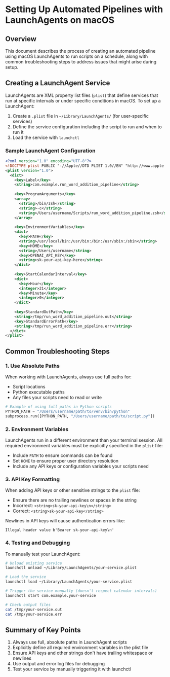 # Setting Up Automated Pipelines with LaunchAgents on macOS

## Overview
This document describes the process of creating an automated pipeline using macOS LaunchAgents to run scripts on a schedule, along with common troubleshooting steps to address issues that might arise during setup.

## Creating a LaunchAgent Service

LaunchAgents are XML property list files (`plist`) that define services that run at specific intervals or under specific conditions in macOS. To set up a LaunchAgent:

1. Create a `.plist` file in `~/Library/LaunchAgents/` (for user-specific services)
2. Define the service configuration including the script to run and when to run it
3. Load the service with `launchctl`

### Sample LaunchAgent Configuration

```xml
<?xml version="1.0" encoding="UTF-8"?>
<!DOCTYPE plist PUBLIC "-//Apple//DTD PLIST 1.0//EN" "http://www.apple.com/DTDs/PropertyList-1.0.dtd">
<plist version="1.0">
  <dict>
    <key>Label</key>
    <string>com.example.run_word_addition_pipeline</string>
    
    <key>ProgramArguments</key>
    <array>
      <string>/bin/zsh</string>
      <string>-c</string>
      <string>/Users/username/Scripts/run_word_addition_pipeline.zsh</string>
    </array>
    
    <key>EnvironmentVariables</key>
    <dict>
      <key>PATH</key>
      <string>/usr/local/bin:/usr/bin:/bin:/usr/sbin:/sbin</string>
      <key>HOME</key>
      <string>/Users/username</string>
      <key>OPENAI_API_KEY</key>
      <string>sk-your-api-key-here</string>
    </dict>
    
    <key>StartCalendarInterval</key>
    <dict>
      <key>Hour</key>
      <integer>21</integer>
      <key>Minute</key>
      <integer>0</integer>
    </dict>
    
    <key>StandardOutPath</key>
    <string>/tmp/run_word_addition_pipeline.out</string>
    <key>StandardErrorPath</key>
    <string>/tmp/run_word_addition_pipeline.err</string>
  </dict>
</plist>
```

## Common Troubleshooting Steps

### 1. Use Absolute Paths
When working with LaunchAgents, always use full paths for:
- Script locations
- Python executable paths
- Any files your scripts need to read or write

```python
# Example of using full paths in Python scripts
PYTHON_PATH = "/Users/username/path/to/venv/bin/python"
subprocess.run([PYTHON_PATH, "/Users/username/path/to/script.py"])
```

### 2. Environment Variables
LaunchAgents run in a different environment than your terminal session. All required environment variables must be explicitly specified in the `plist` file:

- Include `PATH` to ensure commands can be found
- Set `HOME` to ensure proper user directory resolution
- Include any API keys or configuration variables your scripts need

### 3. API Key Formatting
When adding API keys or other sensitive strings to the `plist` file:

- Ensure there are no trailing newlines or spaces in the string
- Incorrect: `<string>sk-your-api-key\n</string>`
- Correct: `<string>sk-your-api-key</string>`

Newlines in API keys will cause authentication errors like:
```
Illegal header value b'Bearer sk-your-api-key\n'
```

### 4. Testing and Debugging

To manually test your LaunchAgent:
```bash
# Unload existing service
launchctl unload ~/Library/LaunchAgents/your-service.plist

# Load the service
launchctl load ~/Library/LaunchAgents/your-service.plist

# Trigger the service manually (doesn't respect calendar intervals)
launchctl start com.example.your-service

# Check output files
cat /tmp/your-service.out
cat /tmp/your-service.err
```

## Summary of Key Points

1. Always use full, absolute paths in LaunchAgent scripts
2. Explicitly define all required environment variables in the plist file
3. Ensure API keys and other strings don't have trailing whitespace or newlines
4. Use output and error log files for debugging
5. Test your service by manually triggering it with launchctl